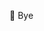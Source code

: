 




👋  Bye  
<!-- there! I'm Back-end developer skilled in API, WEB, and APP.🚀
if you want to know me more, please click above link 🫧 

<a href="https://jeoniee.tistory.com/">
    <img 
        src="http://img.shields.io/badge/-Tech%20Blog-655ced?style=flat&logo=github&link=https://jeoniee.tistory.com/"
        style="height : auto; margin-left : 10px; margin-right : 10px;"/>
</a>


<br><br>
# 💥 Skills-->
<!--
<img src="https://img.shields.io/badge/Android-3DDC84?style=flat-square&logo=Android&logoColor=white"/>-->

<!--
**Jeoniee/Jeoniee** is a ✨ _special_ ✨ repository because its `README.md` (this file) appears on your GitHub profile.

Here are some ideas to get you started:

- 🔭 I’m currently working on ...
- 🌱 I’m currently learning ...
- 👯 I’m looking to collaborate on ...
- 🤔 I’m looking for help with ...
- 💬 Ask me about ...
- 📫 How to reach me: ...
- 😄 Pronouns: ...
- ⚡ Fun fact: ...
-->
